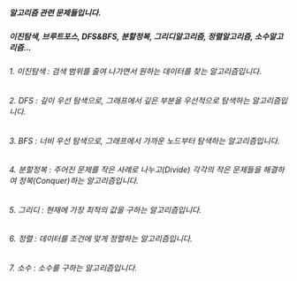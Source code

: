 ##### 알고리즘 관련 문제들입니다.
##### 이진탐색, 브루트포스, DFS&BFS, 분할정복, 그리디알고리즘, 정렬알고리즘, 소수알고리즘...

###### 1. 이진탐색 : 검색 범위를 줄여 나가면서 원하는 데이터를 찾는 알고리즘입니다. 
###### 2. DFS : 깊이 우선 탐색으로, 그래프에서 깊은 부분을 우선적으로 탐색하는 알고리즘입니다.
###### 3. BFS : 너비 우선 탐색으로, 그래프에서 가까운 노드부터 탐색하는 알고리즘입니다.
###### 4. 분할정복 : 주어진 문제를 작은 사례로 나누고(Divide) 각각의 작은 문제들을 해결하여 정복(Conquer)하는 알고리즘입니다.
###### 5. 그리디 : 현재에 가장 최적의 값을 구하는 알고리즘입니다.
###### 6. 정렬 : 데이터를 조건에 맞게 정렬하는 알고리즘입니다.
###### 7. 소수 : 소수를 구하는 알고리즘입니다.
